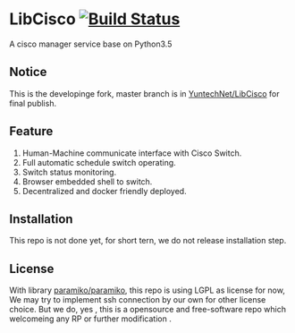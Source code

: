 # LibCisco [![Build Status](https://travis-ci.org/jackey8616/LibCisco.svg?branch=master)](https://travis-ci.org/jackey8616/LibCisco)
A cisco manager service base on Python3.5

## Notice
This is the developinge fork, master branch is in [YuntechNet/LibCisco](https://github.com/YuntechNet/LibCisco) for final publish.

## Feature

  1. Human-Machine communicate interface with Cisco Switch.
  2. Full automatic schedule switch operating.
  3. Switch status monitoring.
  4. Browser embedded shell to switch.
  5. Decentralized and docker friendly deployed.

## Installation
This repo is not done yet, for short tern, we do not release installation step.

## License
With library [paramiko/paramiko](https://github.com/paramiko/paramiko), this repo is using LGPL as license for now,
We may try to implement ssh connection by our own for other license choice.
But we do, yes , this is a opensource and free-software repo which welcomeing any RP or further modification .
